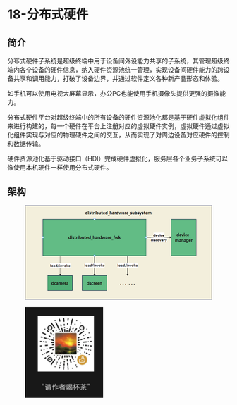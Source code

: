 # 18-分布式硬件

## 简介

分布式硬件子系统是超级终端中用于设备间外设能力共享的子系统，其管理超级终端内各个设备的硬件信息，纳入硬件资源池统一管理，实现设备间硬件能力的跨设备共享和调用能力，打破了设备边界，并通过软件定义各种新产品形态和体验。

如手机可以使用电视大屏幕显示，办公PC也能使用手机摄像头提供更强的摄像能力。

&#x20;分布式硬件平台对超级终端中的所有设备的硬件资源池化都是基于硬件虚拟化组件来进行构建的，每一个硬件在平台上注册对应的虚拟硬件实例，虚拟硬件通过虚拟化组件实现与对应的物理硬件之间的交互，从而实现了对周边设备对应硬件的控制和数据传输。

硬件资源池化基于驱动接口（HDI）完成硬件虚拟化，服务层各个业务子系统可以像使用本机硬件一样使用分布式硬件。

## 架构

<figure><img src=".gitbook/assets/image (67).png" alt=""><figcaption></figcaption></figure>

<figure><img src=".gitbook/assets/1719478519308.png" alt="" width="177"><figcaption></figcaption></figure>
